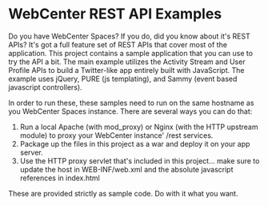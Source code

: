 WebCenter REST API Examples
===========================

Do you have WebCenter Spaces?  If you do, did you know about it's REST APIs?  It's got a full feature set of REST APIs that cover most of the application.  This project contains a sample application that you can use to try the API a bit.  The main example utilizes the Activity Stream and User Profile APIs to build a Twitter-like app entirely built with JavaScript.  The example uses jQuery, PURE (js templating), and Sammy (event based javascript controllers).

In order to run these, these samples need to run on the same hostname as you WebCenter Spaces instance.  There are several ways you can do that:

1. Run a local Apache (with mod_proxy) or Nginx (with the HTTP upstream module) to proxy your WebCenter instance' /rest services.
2. Package up the files in this project as a war and deploy it on your app server.
3. Use the HTTP proxy servlet that's included in this project... make sure to update the host in WEB-INF/web.xml and the absolute javascript references in index.html

These are provided strictly as sample code.  Do with it what you want.

